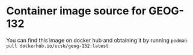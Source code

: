 # Container image source for GEOG-132
You can find this image on docker hub and obtaining it by running `podman pull dockerhub.io/ucsb/geog-132:latest`

